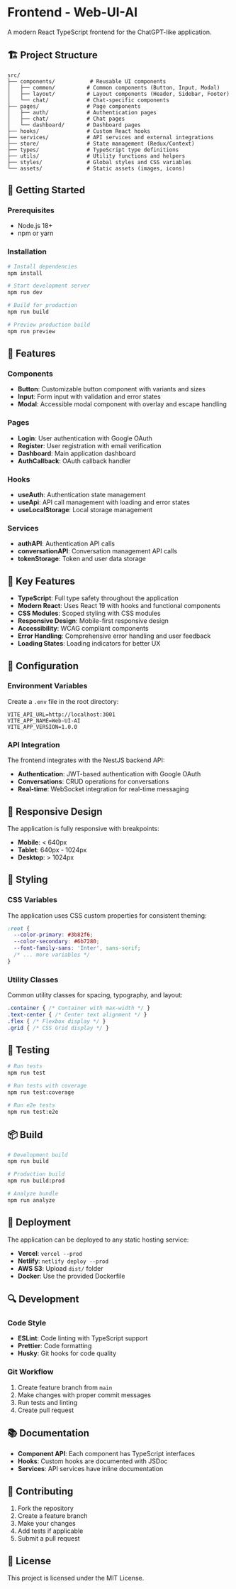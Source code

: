 # Frontend - Web-UI-AI

A modern React TypeScript frontend for the ChatGPT-like application.

## 🏗️ Project Structure

```
src/
├── components/           # Reusable UI components
│   ├── common/          # Common components (Button, Input, Modal)
│   ├── layout/          # Layout components (Header, Sidebar, Footer)
│   └── chat/            # Chat-specific components
├── pages/               # Page components
│   ├── auth/            # Authentication pages
│   ├── chat/            # Chat pages
│   └── dashboard/       # Dashboard pages
├── hooks/               # Custom React hooks
├── services/            # API services and external integrations
├── store/               # State management (Redux/Context)
├── types/               # TypeScript type definitions
├── utils/               # Utility functions and helpers
├── styles/              # Global styles and CSS variables
└── assets/              # Static assets (images, icons)
```

## 🚀 Getting Started

### Prerequisites

- Node.js 18+
- npm or yarn

### Installation

```bash
# Install dependencies
npm install

# Start development server
npm run dev

# Build for production
npm run build

# Preview production build
npm run preview
```

## 🎨 Features

### Components

- **Button**: Customizable button component with variants and sizes
- **Input**: Form input with validation and error states
- **Modal**: Accessible modal component with overlay and escape handling

### Pages

- **Login**: User authentication with Google OAuth
- **Register**: User registration with email verification
- **Dashboard**: Main application dashboard
- **AuthCallback**: OAuth callback handler

### Hooks

- **useAuth**: Authentication state management
- **useApi**: API call management with loading and error states
- **useLocalStorage**: Local storage management

### Services

- **authAPI**: Authentication API calls
- **conversationAPI**: Conversation management API calls
- **tokenStorage**: Token and user data storage

## 🎯 Key Features

- **TypeScript**: Full type safety throughout the application
- **Modern React**: Uses React 19 with hooks and functional components
- **CSS Modules**: Scoped styling with CSS modules
- **Responsive Design**: Mobile-first responsive design
- **Accessibility**: WCAG compliant components
- **Error Handling**: Comprehensive error handling and user feedback
- **Loading States**: Loading indicators for better UX

## 🔧 Configuration

### Environment Variables

Create a `.env` file in the root directory:

```env
VITE_API_URL=http://localhost:3001
VITE_APP_NAME=Web-UI-AI
VITE_APP_VERSION=1.0.0
```

### API Integration

The frontend integrates with the NestJS backend API:

- **Authentication**: JWT-based authentication with Google OAuth
- **Conversations**: CRUD operations for conversations
- **Real-time**: WebSocket integration for real-time messaging

## 📱 Responsive Design

The application is fully responsive with breakpoints:

- **Mobile**: < 640px
- **Tablet**: 640px - 1024px
- **Desktop**: > 1024px

## 🎨 Styling

### CSS Variables

The application uses CSS custom properties for consistent theming:

```css
:root {
  --color-primary: #3b82f6;
  --color-secondary: #6b7280;
  --font-family-sans: 'Inter', sans-serif;
  /* ... more variables */
}
```

### Utility Classes

Common utility classes for spacing, typography, and layout:

```css
.container { /* Container with max-width */ }
.text-center { /* Center text alignment */ }
.flex { /* Flexbox display */ }
.grid { /* CSS Grid display */ }
```

## 🧪 Testing

```bash
# Run tests
npm run test

# Run tests with coverage
npm run test:coverage

# Run e2e tests
npm run test:e2e
```

## 📦 Build

```bash
# Development build
npm run build

# Production build
npm run build:prod

# Analyze bundle
npm run analyze
```

## 🚀 Deployment

The application can be deployed to any static hosting service:

- **Vercel**: `vercel --prod`
- **Netlify**: `netlify deploy --prod`
- **AWS S3**: Upload `dist/` folder
- **Docker**: Use the provided Dockerfile

## 🔍 Development

### Code Style

- **ESLint**: Code linting with TypeScript support
- **Prettier**: Code formatting
- **Husky**: Git hooks for code quality

### Git Workflow

1. Create feature branch from `main`
2. Make changes with proper commit messages
3. Run tests and linting
4. Create pull request

## 📚 Documentation

- **Component API**: Each component has TypeScript interfaces
- **Hooks**: Custom hooks are documented with JSDoc
- **Services**: API services have inline documentation

## 🤝 Contributing

1. Fork the repository
2. Create a feature branch
3. Make your changes
4. Add tests if applicable
5. Submit a pull request

## 📄 License

This project is licensed under the MIT License.